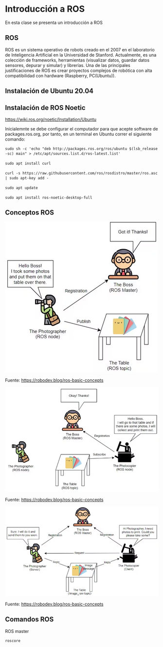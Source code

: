<h1>Introducción a ROS</h1>

En esta clase se presenta un introducción a ROS

<h2>ROS</h2>

ROS es un sistema operativo de robots creado en el 2007 en el laboratorio de Inteligencia Artificial en la Universidad de Stanford. Actualmente, es una colección de frameworks, herramientas (visualizar datos, guardar datos sensores, depurar y simular) y librerías. Una de las principales justificaciones de ROS es crear proyectos complejos de robótica con alta compatibilidad con hardware (Raspberry, PC(Ubuntu)).

<h2>Instalación de Ubuntu 20.04</h2>

<h2>Instalación de ROS Noetic</h2>

https://wiki.ros.org/noetic/Installation/Ubuntu

Inicialemnte se debe configurar el computador para que acepte software de packages.ros.org, por tanto, en un terminal en Ubuntu correr el siguiente comando:

```
sudo sh -c 'echo "deb http://packages.ros.org/ros/ubuntu $(lsb_release -sc) main" > /etc/apt/sources.list.d/ros-latest.list'

sudo apt install curl

curl -s https://raw.githubusercontent.com/ros/rosdistro/master/ros.asc | sudo apt-key add -

sudo apt update

sudo apt install ros-noetic-desktop-full
```


<h2>Conceptos ROS</h2>

![ROS Master and Nodes](image.png)

Fuente: https://robodev.blog/ros-basic-concepts


![ROS Topic and Message](image-1.png)

Fuente: https://robodev.blog/ros-basic-concepts


![ROS service](image-2.png)

Fuente: https://robodev.blog/ros-basic-concepts


<h2>Comandos ROS</h2>

ROS master

```
roscore
```